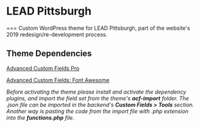 # LEAD Pittsburgh
===
Custom WordPress theme for LEAD Pittsburgh, part of the website's 2019 redesign/re-development process.

## Theme Dependencies

[Advanced Custom Fields Pro](https://www.advancedcustomfields.com/pro/)

[Advanced Custom Fields: Font Awesome](https://wordpress.org/plugins/advanced-custom-fields-font-awesome/)

_Before activating the theme please install and activate the dependency plugins, and import the field set from the theme's __acf-import__ folder. The .json file can be imported in the backend's __Custom Fields > Tools__ section. Another way is pasting the code from the import file with .php extension into the __functions.php__ file._